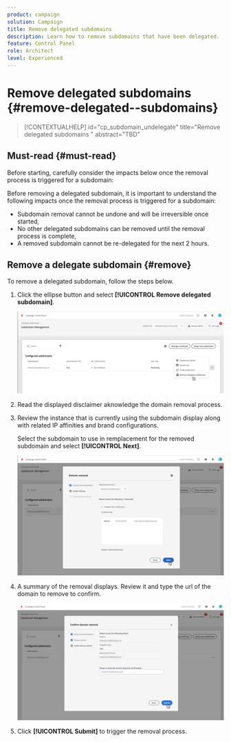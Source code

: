 ```yaml
---
product: campaign
solution: Campaign 
title: Remove delegated subdomains
description: Learn how to remove subdomains that have been delegated.
feature: Control Panel
role: Architect
level: Experienced
---
```

# Remove delegated subdomains {#remove-delegated--subdomains}

>[!CONTEXTUALHELP]
>id="cp_subdomain_undelegate"
>title="Remove delegated subdomains "
>abstract="TBD"

## Must-read {#must-read}

Before starting, carefully consider the impacts below once the removal process is triggered for a subdomain:

Before removing a delegated subdomain, it is important to understand the following impacts once the removal process is triggered for a subdomain:

* Subdomain removal cannot be undone and will be irreversible once started,
* No other delegated subdomains can be removed until the removal process is complete,
* A removed subdomain cannot be re-delegated for the next 2 hours.

## Remove a delegate subdomain {#remove}

To remove a delegated subdomain, follow the steps below.

1. Click the ellipse button and select **[!UICONTROL Remove delegated subdomain]**.

    ![](assets/undelegate-subdomain.png)

1. Read the displayed disclaimer aknowledge the domain removal process.

1. Review the instance that is currently using the subdomain display along with related IP affinities and brand configurations.

    Select the subdomain to use in remplacement for the removed subdomain and select **[!UICONTROL Next]**.

    ![](assets/undelegate-subdomain-details.png)

1. A summary of the removal displays. Review it and type the url of the domain to remove to confirm.

    ![](assets/undelegate-submit.png)

1. Click **[!UICONTROL Submit]** to trigger the removal process.


